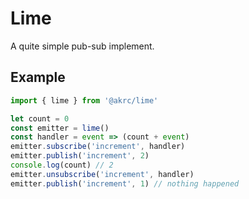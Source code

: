 # Lime

A quite simple pub-sub implement.

## Example

```ts
import { lime } from '@akrc/lime'

let count = 0
const emitter = lime()
const handler = event => (count + event)
emitter.subscribe('increment', handler)
emitter.publish('increment', 2)
console.log(count) // 2
emitter.unsubscribe('increment', handler)
emitter.publish('increment', 1) // nothing happened
```

